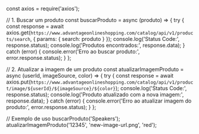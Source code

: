 const axios = require('axios');

// 1. Buscar um produto
const buscarProduto = async (produto) => {
    try {
        const response = await axios.get(`https://www.advantageonlineshopping.com/catalog/api/v1/products/search`, {
            params: { search: produto }
        });
        console.log('Status Code:', response.status);
        console.log('Produtos encontrados:', response.data);
    } catch (error) {
        console.error('Erro ao buscar produto:', error.response.status);
    }
};

// 2. Atualizar a imagem de um produto
const atualizarImagemProduto = async (userId, imageSource, color) => {
    try {
        const response = await axios.put(`https://www.advantageonlineshopping.com/catalog/api/v1/product/image/${userId}/${imageSource}/${color}`);
        console.log('Status Code:', response.status);
        console.log('Produto atualizado com a nova imagem:', response.data);
    } catch (error) {
        console.error('Erro ao atualizar imagem do produto:', error.response.status);
    }
};

// Exemplo de uso
buscarProduto('Speakers');
atualizarImagemProduto('12345', 'new-image-url.png', 'red');
